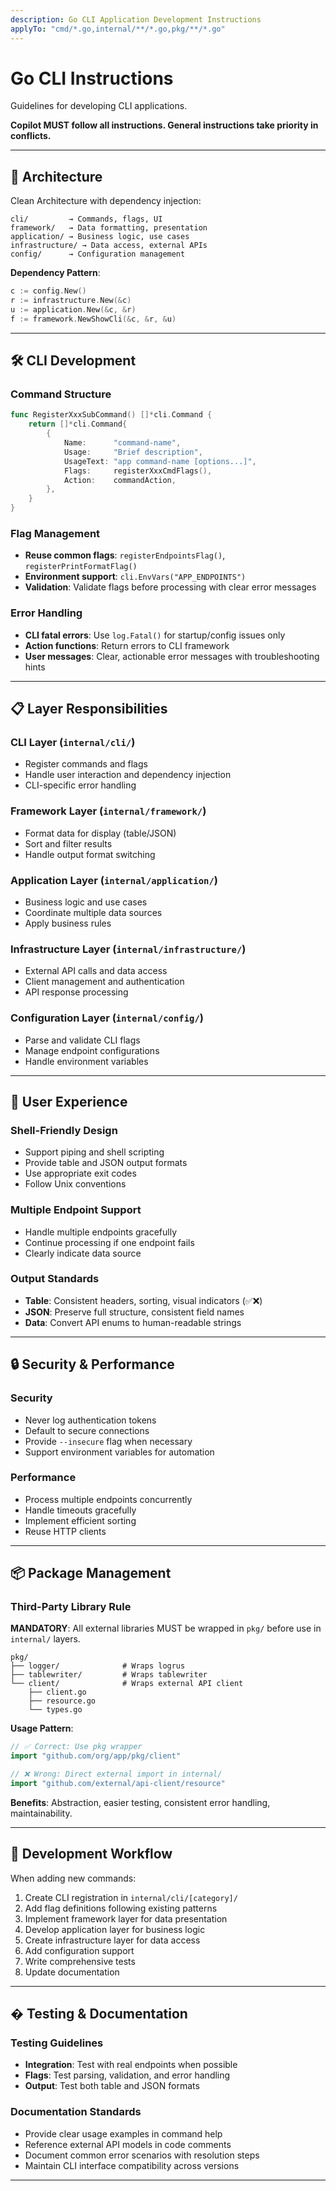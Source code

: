 ```yaml
---
description: Go CLI Application Development Instructions
applyTo: "cmd/*.go,internal/**/*.go,pkg/**/*.go"
---
```


# Go CLI Instructions

Guidelines for developing CLI applications.

**Copilot MUST follow all instructions. General instructions take priority in conflicts.**

---

## 🎯 Architecture

Clean Architecture with dependency injection:

```
cli/         → Commands, flags, UI
framework/   → Data formatting, presentation
application/ → Business logic, use cases
infrastructure/ → Data access, external APIs
config/      → Configuration management
```

**Dependency Pattern**:

```go
c := config.New()
r := infrastructure.New(&c)
u := application.New(&c, &r)
f := framework.NewShowCli(&c, &r, &u)
```

---

## 🛠️ CLI Development

### Command Structure

```go
func RegisterXxxSubCommand() []*cli.Command {
    return []*cli.Command{
        {
            Name:      "command-name",
            Usage:     "Brief description",
            UsageText: "app command-name [options...]",
            Flags:     registerXxxCmdFlags(),
            Action:    commandAction,
        },
    }
}
```

### Flag Management

- **Reuse common flags**: `registerEndpointsFlag()`, `registerPrintFormatFlag()`
- **Environment support**: `cli.EnvVars("APP_ENDPOINTS")`
- **Validation**: Validate flags before processing with clear error messages

### Error Handling

- **CLI fatal errors**: Use `log.Fatal()` for startup/config issues only
- **Action functions**: Return errors to CLI framework
- **User messages**: Clear, actionable error messages with troubleshooting hints

---

## 📋 Layer Responsibilities

### CLI Layer (`internal/cli/`)

- Register commands and flags
- Handle user interaction and dependency injection
- CLI-specific error handling

### Framework Layer (`internal/framework/`)

- Format data for display (table/JSON)
- Sort and filter results
- Handle output format switching

### Application Layer (`internal/application/`)

- Business logic and use cases
- Coordinate multiple data sources
- Apply business rules

### Infrastructure Layer (`internal/infrastructure/`)

- External API calls and data access
- Client management and authentication
- API response processing

### Configuration Layer (`internal/config/`)

- Parse and validate CLI flags
- Manage endpoint configurations
- Handle environment variables

---

## 🎨 User Experience

### Shell-Friendly Design

- Support piping and shell scripting
- Provide table and JSON output formats
- Use appropriate exit codes
- Follow Unix conventions

### Multiple Endpoint Support

- Handle multiple endpoints gracefully
- Continue processing if one endpoint fails
- Clearly indicate data source

### Output Standards

- **Table**: Consistent headers, sorting, visual indicators (✅❌)
- **JSON**: Preserve full structure, consistent field names
- **Data**: Convert API enums to human-readable strings

---

## 🔒 Security & Performance

### Security

- Never log authentication tokens
- Default to secure connections
- Provide `--insecure` flag when necessary
- Support environment variables for automation

### Performance

- Process multiple endpoints concurrently
- Handle timeouts gracefully
- Implement efficient sorting
- Reuse HTTP clients

---

## 📦 Package Management

### Third-Party Library Rule

**MANDATORY**: All external libraries MUST be wrapped in `pkg/` before use in `internal/` layers.

```
pkg/
├── logger/              # Wraps logrus
├── tablewriter/         # Wraps tablewriter
└── client/              # Wraps external API client
    ├── client.go
    ├── resource.go
    └── types.go
```

**Usage Pattern**:

```go
// ✅ Correct: Use pkg wrapper
import "github.com/org/app/pkg/client"

// ❌ Wrong: Direct external import in internal/
import "github.com/external/api-client/resource"
```

**Benefits**: Abstraction, easier testing, consistent error handling, maintainability.

---

## 🚀 Development Workflow

When adding new commands:

1. Create CLI registration in `internal/cli/[category]/`
2. Add flag definitions following existing patterns
3. Implement framework layer for data presentation
4. Develop application layer for business logic
5. Create infrastructure layer for data access
6. Add configuration support
7. Write comprehensive tests
8. Update documentation

---

## � Testing & Documentation

### Testing Guidelines

- **Integration**: Test with real endpoints when possible
- **Flags**: Test parsing, validation, and error handling
- **Output**: Test both table and JSON formats

### Documentation Standards

- Provide clear usage examples in command help
- Reference external API models in code comments
- Document common error scenarios with resolution steps
- Maintain CLI interface compatibility across versions

---
